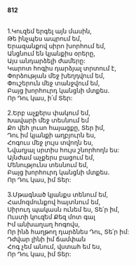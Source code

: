 **812**

\
1.Կուզեմ երգել այն մասին,\
Թե ինչպես ապրում եմ,\
Երազանքով սիրո խորհում եմ,\
Անցնում են կյանքիս օրերը,\
Այս անդարձելի ժամերը:\
Կարոտ հոգիս դարձյալ տրտում է,\
Փորձության մեջ խեղդվում եմ,\
Փուշերուն մեջ տանջվում եմ,\
Բայց խորհուրդ կանցնի մտքես.\
Որ Դու կաս, ի՛մ Տեր:\
\
2.Երբ աչքերս փակում եմ,\
Խավարի մեջ տեսնում եմ\
Քո վեհ լուսո հայացքը, Տեր իմ,\
Դու իմ կյանքի աղբյուրն ես,\
Հոգուս մեջ լույս տվողն ես,\
Նվաղյալ սրտիս հույս շնորհողն ես:\
Այնժամ աչքերս բացում եմ,\
Մենությունս տեսնում եմ,\
Բայց խորհուրդ կանցնի մտքես.\
Որ Դու կաս, իմ Տեր:\
\
3.Մթագնած կյանքս տենում եմ,\
Համոզմունքով հայտնում եմ,\
Սիրուդ պակասն ունեմ ես, Տե՛ր իմ,\
Ուստի կուզեմ Քեզ մոտ գալ\
Իմ անխաղաղ հոգովս,\
Որ ինձ հաղթող դարձնես Դու, Տե՛ր իմ:\
Դժվար լինի իմ ճամփան\
Հոգ չեմ անում, վստահ եմ ես,\
Որ Դու կաս, իմ Տեր:
